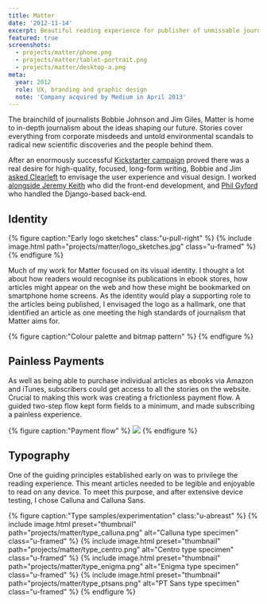 ```yaml
---
title: Matter
date: '2012-11-14'
excerpt: Beautiful reading experience for publisher of unmissable journalism
featured: true
screenshots:
  - projects/matter/phone.png
  - projects/matter/tablet-portrait.png
  - projects/matter/desktop-a.png
meta:
  year: 2012
  role: UX, branding and graphic design
  note: 'Company acquired by Medium in April 2013'
---
```

The brainchild of journalists Bobbie Johnson and Jim Giles, Matter is home to in-depth journalism about the ideas shaping our future. Stories cover everything from corporate misdeeds and untold environmental scandals to radical new scientific discoveries and the people behind them.

After an enormously successful [Kickstarter campaign][1] proved there was a real desire for high-quality, focused, long-form writing, Bobbie and Jim [asked Clearleft][2] to envisage the user experience and visual design. I worked [alongside Jeremy Keith][3] who did the front-end development, and [Phil Gyford][4] who handled the Django-based back-end.

## Identity
{% figure caption:"Early logo sketches" class:"u-pull-right" %}
{% include image.html path="projects/matter/logo_sketches.jpg" class="u-framed" %}
{% endfigure %}

Much of my work for Matter focused on its visual identity. I thought a lot about how readers would recognise its publications in ebook stores, how articles might appear on the web and how these might be bookmarked on smartphone home screens. As the identity would play a supporting role to the articles being published, I envisaged the logo as a hallmark, one that identified an article as one meeting the high standards of journalism that Matter aims for.

{% figure caption:"Colour palette and bitmap pattern" %}
{% endfigure %}

## Painless Payments
As well as being able to purchase individual articles as ebooks via Amazon and iTunes, subscribers could get access to all the stories on the website. Crucial to making this work was creating a frictionless payment flow. A guided two-step flow kept form fields to a minimum, and made subscribing a painless experience.

{% figure caption:"Payment flow" %}
![](/images/projects/matter/payment_flow.svg)
{% endfigure %}

## Typography
One of the guiding principles established early on was to privilege the reading experience. This meant articles needed to be legible and enjoyable to read on any device. To meet this purpose, and after extensive device testing, I chose Calluna and Calluna Sans.

{% figure caption:"Type samples/experimentation" class:"u-abreast" %}
{% include image.html preset="thumbnail" path="projects/matter/type_calluna.png" alt="Calluna type specimen" class="u-framed" %}
{% include image.html preset="thumbnail" path="projects/matter/type_centro.png" alt="Centro type specimen" class="u-framed" %}
{% include image.html preset="thumbnail" path="projects/matter/type_enigma.png" alt="Enigma type specimen" class="u-framed" %}
{% include image.html preset="thumbnail" path="projects/matter/type_ptsans.png" alt="PT Sans type specimen" class="u-framed" %}
{% endfigure %}

[1]: http://www.kickstarter.com/projects/readMatter/Matter
[2]: http://clearleft.com/made/Matter
[3]: https://adactio.com/journal/5886
[4]: http://www.gyford.com/
